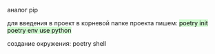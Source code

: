 аналог pip


для введения в проект в корневой папке проекта пишем:
<mark style="background: #BBFABBA6;">poetry init</mark>
<mark style="background: #BBFABBA6;">poetry env use python</mark>

создание окружения:
	poetry shell
